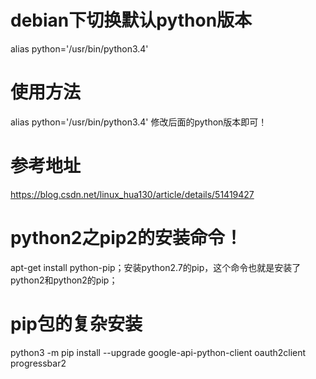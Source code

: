 # debian下切换默认python版本

alias python='/usr/bin/python3.4' 



# 使用方法

alias python='/usr/bin/python3.4' 修改后面的python版本即可！


# 参考地址
https://blog.csdn.net/linux_hua130/article/details/51419427


# python2之pip2的安装命令！

apt-get install python-pip；安装python2.7的pip，这个命令也就是安装了python2和python2的pip；

#  pip包的复杂安装

python3 -m pip install --upgrade google-api-python-client oauth2client progressbar2
